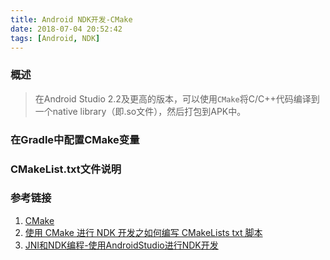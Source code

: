 ```yaml
---
title: Android NDK开发-CMake
date: 2018-07-04 20:52:42
tags: [Android, NDK]
---
```


### 概述

> 在Android Studio 2.2及更高的版本，可以使用`CMake`将C/C++代码编译到一个native library（即.so文件），然后打包到APK中。



### 在Gradle中配置CMake变量



### CMakeList.txt文件说明



### 参考链接

1. [CMake](https://developer.android.com/ndk/guides/cmake)
2. [使用 CMake 进行 NDK 开发之如何编写 CMakeLists txt 脚本](https://juejin.im/post/5a30fa9b6fb9a0450167f43e)
3. [JNI和NDK编程-使用AndroidStudio进行NDK开发](https://blog.csdn.net/guiying712/article/details/75452193)